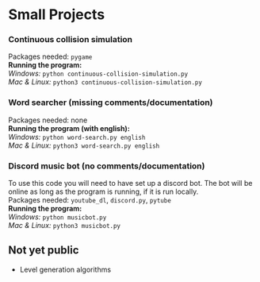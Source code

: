 # Small Projects
### Continuous collision simulation
Packages needed: `pygame`\
**Running the program:**\
*Windows:* `python continuous-collision-simulation.py`\
*Mac & Linux:* `python3 continuous-collision-simulation.py`

### Word searcher (missing comments/documentation)
Packages needed: none\
**Running the program (with english):**\
*Windows:* `python word-search.py english`\
*Mac & Linux:* `python3 word-search.py english`

### Discord music bot (no comments/documentation)
To use this code you will need to have set up a discord bot. The bot will be online as long as the program is running, if it is run locally.\
Packages needed: `youtube_dl`, `discord.py`, `pytube`\
**Running the program:**\
*Windows:* `python musicbot.py`\
*Mac & Linux:* `python3 musicbot.py`

## Not yet public
- Level generation algorithms
